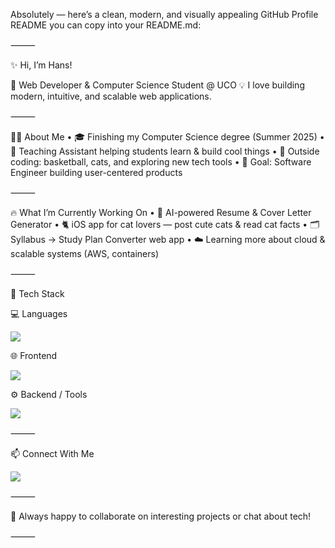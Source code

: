 Absolutely — here’s a clean, modern, and visually appealing GitHub Profile README you can copy into your README.md:

⸻

✨ Hi, I’m Hans!

🚀 Web Developer & Computer Science Student @ UCO
💡 I love building modern, intuitive, and scalable web applications.

⸻

👨‍💻 About Me
	•	🎓 Finishing my Computer Science degree (Summer 2025)
	•	💼 Teaching Assistant helping students learn & build cool things
	•	🏀 Outside coding: basketball, cats, and exploring new tech tools
	•	🎯 Goal: Software Engineer building user-centered products

⸻

🔥 What I’m Currently Working On
	•	📱 AI-powered Resume & Cover Letter Generator
	•	🐈 iOS app for cat lovers — post cute cats & read cat facts
	•	🗂️ Syllabus → Study Plan Converter web app
	•	☁️ Learning more about cloud & scalable systems (AWS, containers)

⸻

🧰 Tech Stack

💻 Languages

<p>
<img src="https://skillicons.dev/icons?i=js,ts,java,cpp,python,sql" />
</p>


🌐 Frontend

<p>
<img src="https://skillicons.dev/icons?i=react,nextjs,tailwind,html,css" />
</p>


⚙️ Backend / Tools

<p>
<img src="https://skillicons.dev/icons?i=nodejs,express,spring,postgres,dynamodb,git,github,docker,aws" />
</p>



⸻

📫 Connect With Me

<p>
<a href="https://www.linkedin.com/in/yong-shen-hans-wong/"><img src="https://skillicons.dev/icons?i=linkedin" /></a>
</p>



⸻

💬 Always happy to collaborate on interesting projects or chat about tech!

⸻
